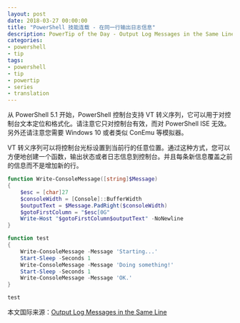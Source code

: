 ```yaml
---
layout: post
date: 2018-03-27 00:00:00
title: "PowerShell 技能连载 - 在同一行输出日志信息"
description: PowerTip of the Day - Output Log Messages in the Same Line
categories:
- powershell
- tip
tags:
- powershell
- tip
- powertip
- series
- translation
---
```

从 PowerShell 5.1 开始，PowerShell 控制台支持 VT 转义序列，它可以用于对控制台文本定位和格式化。请注意它只对控制台有效，而对 PowerShell ISE 无效。另外还请注意您需要 Windows 10 或者类似 ConEmu 等模拟器。

VT 转义序列可以将控制台光标设置到当前行的任意位置。通过这种方式，您可以方便地创建一个函数，输出状态或者日志信息到控制台。并且每条新信息覆盖之前的信息而不是增加新的行。

```powershell
function Write-ConsoleMessage([string]$Message)
{
    $esc = [char]27
    $consoleWidth = [Console]::BufferWidth
    $outputText = $Message.PadRight($consoleWidth)
    $gotoFirstColumn = "$esc[0G"
    Write-Host "$gotoFirstColumn$outputText" -NoNewline
}

function test
{
    Write-ConsoleMessage -Message 'Starting...'
    Start-Sleep -Seconds 1
    Write-ConsoleMessage -Message 'Doing something!'
    Start-Sleep -Seconds 1
    Write-ConsoleMessage -Message 'OK.'
}

test
```

<!--more-->
本文国际来源：[Output Log Messages in the Same Line](http://community.idera.com/powershell/powertips/b/tips/posts/output-log-messages-in-the-same-line)
